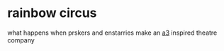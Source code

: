 # rainbow circus
what happens when prskers and enstarries make an <a href="yaycupcake.com/a3/index.php?title=Main_Page">a3</a> inspired theatre company
